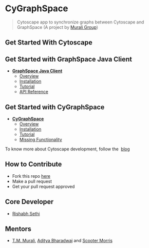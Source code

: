 # CyGraphSpace

> Cytoscape app to synchronize graphs between Cytoscape and GraphSpace (A project by [Murali Group](https://github.com/Murali-group))

## Get Started With Cytoscape

## Get Started with GraphSpace Java Client

- [**GraphSpace Java Client**](/graphspace-java-client/README)
  + [Overview](/graphspace-java-client/README#Overview)
  + [Installation](/graphspace-java-client/README#installation)
  + [Tutorial](/graphspace-java-client/tutorial)
  + [API Reference](https://cygraphspace.github.io/javaclientdocs/)

## Get Started with CyGraphSpace

- [**CyGraphSpace**](/cygraphspace/README)
  + [Overview](/cygraphspace/README#overview)
  + [Installation](/cygraphspace/README#installation)
  + [Tutorial](/cygraphspace/tutorial)
  + [Missing Functionality](/cygraphspace/missing-functionality)

To know more about Cytoscape development, follow the &nbsp;[blog](https://cygraphspace.github.io/blog)

## How to Contribute

- Fork this repo [here](https://github.com/Murali-Group/CyGraphSpace)
- Make a pull request
- Get your pull request approved

## Core Developer

- [Rishabh Sethi](http://rishabhsethi.com)

## Mentors

- [T.M. Murali](http://www.cs.vt.edu/~murali/), [Aditya Bharadwaj](https://adbharadwaj.github.io/) and [Scooter Morris](https://www.cgl.ucsf.edu/home/scooter/)
